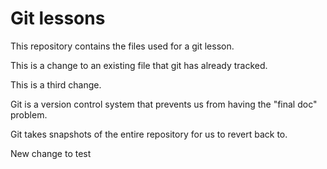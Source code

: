 # Git lessons

This repository contains the files used for a git lesson.

This is a change to an existing file that git has already tracked.

This is a third change.

Git is a version control system that prevents us from having the "final doc" problem.

Git takes snapshots of the entire repository for us to revert back to.

New change to test
